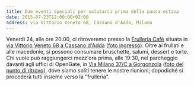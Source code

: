 ```yaml
---
title: Due eventi speciali per salutarci prima della pausa estiva
date: 2015-07-23T12:00:00+02:00
address: via Vittorio Veneto 68, Cassano d'Adda, Milano
---
```


Venerdì 24, alle ore 20:00, ci ritroveremo presso la [Frulleria Café](http://www.frulleriacafe.it/home.asp) situata in [via Vittorio Veneto 68 a Cassano d'Adda](http://www.openstreetmap.org/node/3662768391) ([foto ingresso](http://www.instantstreetview.com/@45.525674,9.518724,52.29h,4.42p,1z)).
Oltre ai frullati e alle macedonie, si possono consumare bruschette, salumi, dessert e torte.
Chi vuole può raggiungerci mezz'ora prima, alle 19:30, nel parcheggio davanti agli uffici di OpenGate, in [Via Milano 37/C a Gorgonzola](http://www.openstreetmap.org/?mlat=45.52657&amp;mlon=9.39594#map=19/45.5266/9.3959) ([foto del punto di ritrovo](http://www.instantstreetview.com/@45.52637,9.396098,-37.63h,6.41p,1z)), dove siamo soliti tenere le nostre riunioni; dopodiché si procederà tutti insieme verso la "frulleria".
